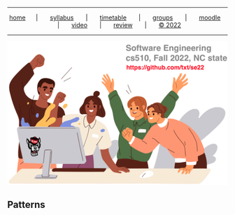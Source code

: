   <a name=top><br><hr>
  <p align=center>
  &nbsp;<a href="/README.md#top">home</a>&nbsp; &nbsp; &nbsp; | &nbsp; &nbsp; &nbsp;
  <a href="/docs/syllabus.md#top">syllabus</a> &nbsp; &nbsp; &nbsp | &nbsp; &nbsp; &nbsp;
  <a href="/docs/syllabus.md#timetable">timetable</a> &nbsp; &nbsp; &nbsp | &nbsp; &nbsp; &nbsp;
  <a href="https://docs.google.com/spreadsheets/d/1KKskduN7m1R3WYhQTLyWJgxkAvrp2UV-LEu5JWN26xo/edit#gid=0">groups</a> &nbsp; &nbsp; &nbsp | &nbsp; &nbsp; &nbsp;
  <a href="https://moodle-courses2223.wolfware.ncsu.edu/course/view.php?id=1771">moodle</a> &nbsp; &nbsp; &nbsp | &nbsp; &nbsp; &nbsp;
  <a href="https://ncsu.hosted.panopto.com/Panopto/Pages/Sessions/List.aspx#folderID=%22389b8ebf-2f29-4c15-8231-aee9000e3f05%22">video</a> &nbsp; &nbsp; &nbsp | &nbsp; &nbsp; &nbsp;
  <a href="/docs/review.md">review</a> &nbsp; &nbsp; &nbsp | &nbsp; &nbsp; &nbsp;
  <a href="/LICENSE.md#top">&copy; 2022</a></p>
  <hr>
  <p align=center><a href="/README.md#top"><img  width=700 src="/etc/img/banner.png"></a></p>
  






## Patterns



